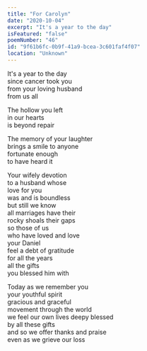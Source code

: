 ```yaml
---
title: "For Carolyn"
date: "2020-10-04"
excerpt: "It's a year to the day"
isFeatured: "false"
poemNumber: "46"
id: "9f61b6fc-0b9f-41a9-bcea-3c601faf4f07"
location: "Unknown"
---
```


It's a year to the day  
since cancer took you  
from your loving husband  
from us all

The hollow you left  
in our hearts  
is beyond repair

The memory of your laughter  
brings a smile to anyone  
fortunate enough  
to have heard it

Your wifely devotion  
to a husband whose  
love for you  
was and is boundless  
but still we know  
all marriages have their  
rocky shoals their gaps  
so those of us  
who have loved and love  
your Daniel  
feel a debt of gratitude  
for all the years  
all the gifts  
you blessed him with

Today as we remember you  
your youthful spirit  
gracious and graceful  
movement through the world  
we feel our own lives deepy blessed  
by all these gifts  
and so we offer thanks and praise  
even as we grieve our loss
